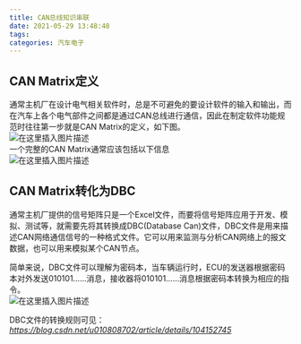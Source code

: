 ```yaml
---
title: CAN总线知识串联
date: 2021-05-29 13:48:48
tags: 
categories: 汽车电子
---
```


<!--more-->

## CAN Matrix定义

通常主机厂在设计电气相关软件时，总是不可避免的要设计软件的输入和输出，而在汽车上各个电气部件之间都是通过CAN总线进行通信，因此在制定软件功能规范时往往第一步就是CAN Matrix的定义，如下图。  
![在这里插入图片描述](https://img-blog.csdnimg.cn/20210529135417253.png?x-oss-process=image/watermark,type_ZmFuZ3poZW5naGVpdGk,shadow_10,text_aHR0cHM6Ly9ibG9nLmNzZG4ubmV0L0hhb190b3A=,size_16,color_FFFFFF,t_70)  
一个完整的CAN Matrix通常应该包括以下信息  
![在这里插入图片描述](https://img-blog.csdnimg.cn/20210529135441416.png)

## CAN Matrix转化为DBC

通常主机厂提供的信号矩阵只是一个Excel文件，而要将信号矩阵应用于开发、模拟、测试等，就需要先将其转换成DBC\(Database Can\)文件，DBC文件是用来描述CAN网络通信信号的一种格式文件。它可以用来监测与分析CAN网络上的报文数据，也可以用来模拟某个CAN节点。

简单来说，DBC文件可以理解为密码本，当车辆运行时，ECU的发送器根据密码本对外发送010101……消息，接收器将010101……消息根据密码本转换为相应的指令。  
![在这里插入图片描述](https://img-blog.csdnimg.cn/20210529135819155.png?x-oss-process=image/watermark,type_ZmFuZ3poZW5naGVpdGk,shadow_10,text_aHR0cHM6Ly9ibG9nLmNzZG4ubmV0L0hhb190b3A=,size_16,color_FFFFFF,t_70)

DBC文件的转换规则可见：_https://blog.csdn.net/u010808702/article/details/104152745_